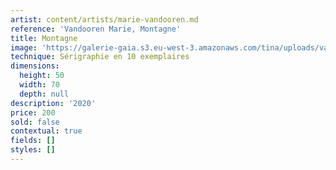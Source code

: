 ```yaml
---
artist: content/artists/marie-vandooren.md
reference: 'Vandooren Marie, Montagne'
title: Montagne
image: 'https://galerie-gaia.s3.eu-west-3.amazonaws.com/tina/uploads/vandooren-marie/marievandooren-montagne-50x70-2020-200euros-pg.jpg'
technique: Sérigraphie en 10 exemplaires
dimensions:
  height: 50
  width: 70
  depth: null
description: '2020'
price: 200
sold: false
contextual: true
fields: []
styles: []
---
```


